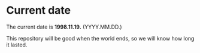 # Current date

The current date is **1998.11.19.** (YYYY.MM.DD.)

This repository will be good when the world ends, so we will know how long it lasted.